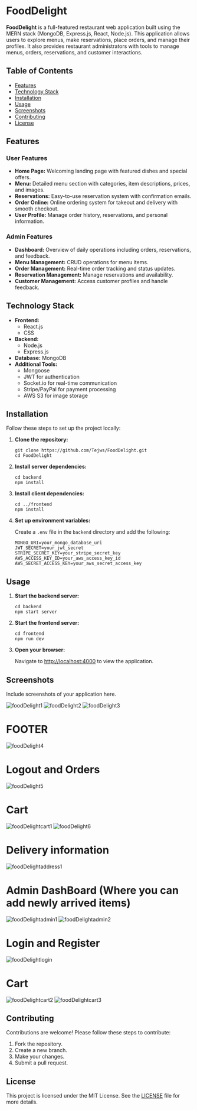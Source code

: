 <!DOCTYPE html>
<html lang="en">
<head>
    <meta charset="UTF-8">
    <meta name="viewport" content="width=device-width, initial-scale=1.0">

</head>
<body>
    <h1>FoodDelight</h1>
    <p><strong>FoodDelight</strong> is a full-featured restaurant web application built using the MERN stack (MongoDB, Express.js, React, Node.js). This application allows users to explore menus, make reservations, place orders, and manage their profiles. It also provides restaurant administrators with tools to manage menus, orders, reservations, and customer interactions.</p>
    
 <h2>Table of Contents</h2>
    <ul>
        <li><a href="#features">Features</a></li>
        <li><a href="#technology-stack">Technology Stack</a></li>
        <li><a href="#installation">Installation</a></li>
        <li><a href="#usage">Usage</a></li>
        <li><a href="#screenshots">Screenshots</a></li>
        <li><a href="#contributing">Contributing</a></li>
        <li><a href="#license">License</a></li>
    </ul>
    
 <h2 id="features">Features</h2>
    <h3>User Features</h3>
    <ul>
        <li><strong>Home Page:</strong> Welcoming landing page with featured dishes and special offers.</li>
        <li><strong>Menu:</strong> Detailed menu section with categories, item descriptions, prices, and images.</li>
        <li><strong>Reservations:</strong> Easy-to-use reservation system with confirmation emails.</li>
        <li><strong>Order Online:</strong> Online ordering system for takeout and delivery with smooth checkout.</li>
        <li><strong>User Profile:</strong> Manage order history, reservations, and personal information.</li>
    </ul>
    
<h3>Admin Features</h3>
    <ul>
        <li><strong>Dashboard:</strong> Overview of daily operations including orders, reservations, and feedback.</li>
        <li><strong>Menu Management:</strong> CRUD operations for menu items.</li>
        <li><strong>Order Management:</strong> Real-time order tracking and status updates.</li>
        <li><strong>Reservation Management:</strong> Manage reservations and availability.</li>
        <li><strong>Customer Management:</strong> Access customer profiles and handle feedback.</li>
    </ul>
    
 <h2 id="technology-stack">Technology Stack</h2>
    <ul>
        <li><strong>Frontend:</strong>
            <ul>
                <li>React.js</li>
                <li>CSS</li>
            </ul>
        </li>
        <li><strong>Backend:</strong>
            <ul>
                <li>Node.js</li>
                <li>Express.js</li>
            </ul>
        </li>
        <li><strong>Database:</strong> MongoDB</li>
        <li><strong>Additional Tools:</strong>
            <ul>
                <li>Mongoose</li>
                <li>JWT for authentication</li>
                <li>Socket.io for real-time communication</li>
                <li>Stripe/PayPal for payment processing</li>
                <li>AWS S3 for image storage</li>
            </ul>
        </li>
    </ul>
    
 <h2 id="installation">Installation</h2>
    <p>Follow these steps to set up the project locally:</p>
    <ol>
        <li><strong>Clone the repository:</strong></li>
        <pre><code>git clone https://github.com/Tejws/FoodDelight.git
cd FoodDelight</code></pre>
        
 <li><strong>Install server dependencies:</strong></li>
        <pre><code>cd backend
npm install</code></pre>
        
<li><strong>Install client dependencies:</strong></li>
        <pre><code>cd ../frontend
npm install</code></pre>
        
<li><strong>Set up environment variables:</strong></li>
        <p>Create a <code>.env</code> file in the <code>backend</code> directory and add the following:</p>
        <pre><code>MONGO_URI=your_mongo_database_uri
JWT_SECRET=your_jwt_secret
STRIPE_SECRET_KEY=your_stripe_secret_key
AWS_ACCESS_KEY_ID=your_aws_access_key_id
AWS_SECRET_ACCESS_KEY=your_aws_secret_access_key</code></pre>
    </ol>
    
<h2 id="usage">Usage</h2>
    <ol>
        <li><strong>Start the backend server:</strong></li>
        <pre><code>cd backend
npm start server</code></pre>
        
 <li><strong>Start the frontend server:</strong></li>
        <pre><code>cd frontend
npm run dev</code></pre>
        
<li><strong>Open your browser:</strong></li>
        <p>Navigate to <a href="http://localhost:4000" target="_blank">http://localhost:4000</a> to view the application.</p>
    </ol>
    
<h2 id="screenshots">Screenshots</h2>
    <p>Include screenshots of your application here.</p>
    
   ![foodDelight1](https://github.com/user-attachments/assets/9c529c4b-6ad8-4176-a6dc-65b6b06ed41d)
   ![foodDelight2](https://github.com/user-attachments/assets/8d2fafee-3d73-4919-8ab4-a582308828a7)
   ![foodDelight3](https://github.com/user-attachments/assets/60d1824f-3b61-4c64-a243-d688434360d9)
    <h1>FOOTER</h1>
   ![foodDelight4](https://github.com/user-attachments/assets/e3ca84cc-158e-4bdb-a26d-4479c299a97b)
    <h1>Logout and Orders</h1>
   ![foodDelight5](https://github.com/user-attachments/assets/a07e3fd4-990e-4f49-bdf1-9bd030c016f1)
    <h1>Cart</h1>
  ![foodDelightcart1](https://github.com/user-attachments/assets/2c03fc4b-00e0-4de9-815f-8af4b212caf6)
  ![foodDelight6](https://github.com/user-attachments/assets/d80fc5af-bbc1-40c1-b10c-2fa41665d304)
    <h1>Delivery information</h1>
  ![foodDelightaddress1](https://github.com/user-attachments/assets/428d12d6-f351-46ed-815b-59c2a6e020e0)
     <h1>Admin DashBoard (Where you can add newly arrived items)</h1>
   ![foodDelightadmin1](https://github.com/user-attachments/assets/3edf1cec-f603-4a84-88a2-2bc5c538c827)
 ![foodDelightadmin2](https://github.com/user-attachments/assets/c2aeeb40-d09e-473d-8bce-6d2268082e6c)
    <h1>Login and Register</h1>
 ![foodDelightlogin](https://github.com/user-attachments/assets/00dd6e64-dfdc-4ca6-9973-3b2889f45e92)
    <h1>Cart</h1>
![foodDelightcart2](https://github.com/user-attachments/assets/37f1e095-e06a-4b0e-9120-301d3695e437)
![foodDelightcart3](https://github.com/user-attachments/assets/806f94cf-4608-471d-a1a7-e7452cfce66a)

 <h2 id="contributing">Contributing</h2>
    <p>Contributions are welcome! Please follow these steps to contribute:</p>
    <ol>
        <li>Fork the repository.</li>
        <li>Create a new branch.</li>
        <li>Make your changes.</li>
        <li>Submit a pull request.</li>
    </ol>
    
<h2 id="license">License</h2>
    <p>This project is licensed under the MIT License. See the <a href="LICENSE">LICENSE</a> file for more details.</p>
</body>
</html>
